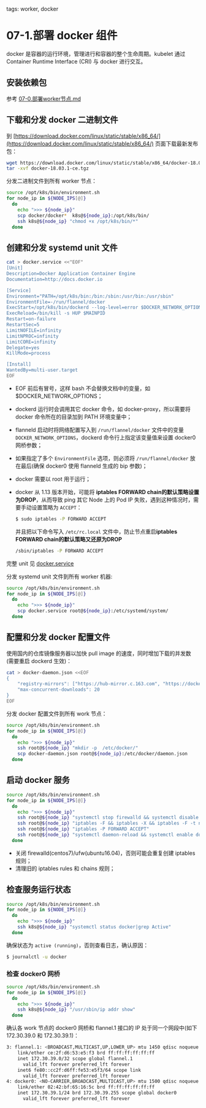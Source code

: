 <!-- toc -->

tags: worker, docker

# 07-1.部署 docker 组件

docker 是容器的运行环境，管理进行和容器的整个生命周期。kubelet 通过 Container Runtime Interface (CRI) 与 docker 进行交互。

## 安装依赖包

参考 [07-0.部署worker节点.md](07-0.部署worker节点.md)

## 下载和分发 docker 二进制文件

到 [https://download.docker.com/linux/static/stable/x86_64/](https://download.docker.com/linux/static/stable/x86_64/) 页面下载最新发布包：

``` bash
wget https://download.docker.com/linux/static/stable/x86_64/docker-18.03.1-ce.tgz
tar -xvf docker-18.03.1-ce.tgz
```

分发二进制文件到所有 worker 节点：

``` bash
source /opt/k8s/bin/environment.sh
for node_ip in ${NODE_IPS[@]}
  do
    echo ">>> ${node_ip}"
    scp docker/docker*  k8s@${node_ip}:/opt/k8s/bin/
    ssh k8s@${node_ip} "chmod +x /opt/k8s/bin/*"
  done
```

## 创建和分发 systemd unit 文件

``` bash
cat > docker.service <<"EOF"
[Unit]
Description=Docker Application Container Engine
Documentation=http://docs.docker.io

[Service]
Environment="PATH=/opt/k8s/bin:/bin:/sbin:/usr/bin:/usr/sbin"
EnvironmentFile=-/run/flannel/docker
ExecStart=/opt/k8s/bin/dockerd --log-level=error $DOCKER_NETWORK_OPTIONS
ExecReload=/bin/kill -s HUP $MAINPID
Restart=on-failure
RestartSec=5
LimitNOFILE=infinity
LimitNPROC=infinity
LimitCORE=infinity
Delegate=yes
KillMode=process

[Install]
WantedBy=multi-user.target
EOF
```
+ EOF 前后有冒号，这样 bash 不会替换文档中的变量，如 $DOCKER_NETWORK_OPTIONS；
+ dockerd 运行时会调用其它 docker 命令，如 docker-proxy，所以需要将 docker 命令所在的目录加到 PATH 环境变量中；
+ flanneld 启动时将网络配置写入到 `/run/flannel/docker` 文件中的变量 `DOCKER_NETWORK_OPTIONS`，dockerd 命令行上指定该变量值来设置 docker0 网桥参数；
+ 如果指定了多个 `EnvironmentFile` 选项，则必须将 `/run/flannel/docker` 放在最后(确保 docker0 使用 flanneld 生成的 bip 参数)；
+ docker 需要以 root 用于运行；
+ docker 从 1.13 版本开始，可能将 **iptables FORWARD chain的默认策略设置为DROP**，从而导致 ping 其它 Node 上的 Pod IP 失败，遇到这种情况时，需要手动设置策略为 `ACCEPT`：

  ``` bash
  $ sudo iptables -P FORWARD ACCEPT
  ```

  并且把以下命令写入 `/etc/rc.local` 文件中，防止节点重启**iptables FORWARD chain的默认策略又还原为DROP**

  ``` bash
  /sbin/iptables -P FORWARD ACCEPT
  ```

完整 unit 见 [docker.service](https://github.com/opsnull/follow-me-install-kubernetes-cluster/blob/master/systemd/docker.service)

分发 systemd unit 文件到所有 worker 机器:

``` bash
source /opt/k8s/bin/environment.sh
for node_ip in ${NODE_IPS[@]}
  do
    echo ">>> ${node_ip}"
    scp docker.service root@${node_ip}:/etc/systemd/system/
  done
```

## 配置和分发 docker 配置文件

使用国内的仓库镜像服务器以加快 pull image 的速度，同时增加下载的并发数 (需要重启 dockerd 生效)：

``` bash
cat > docker-daemon.json <<EOF
{
    "registry-mirrors": ["https://hub-mirror.c.163.com", "https://docker.mirrors.ustc.edu.cn"],
    "max-concurrent-downloads": 20
}
EOF
```

分发 docker 配置文件到所有 work 节点：

``` bash
source /opt/k8s/bin/environment.sh
for node_ip in ${NODE_IPS[@]}
  do
    echo ">>> ${node_ip}"
    ssh root@${node_ip} "mkdir -p  /etc/docker/"
    scp docker-daemon.json root@${node_ip}:/etc/docker/daemon.json
  done
```

## 启动 docker 服务

``` bash
source /opt/k8s/bin/environment.sh
for node_ip in ${NODE_IPS[@]}
  do
    echo ">>> ${node_ip}"
    ssh root@${node_ip} "systemctl stop firewalld && systemctl disable firewalld"
    ssh root@${node_ip} "iptables -F && iptables -X && iptables -F -t nat && iptables -X -t nat"
    ssh root@${node_ip} "iptables -P FORWARD ACCEPT"
    ssh root@${node_ip} "systemctl daemon-reload && systemctl enable docker && systemctl start docker"
  done
```
+ 关闭 firewalld(centos7)/ufw(ubuntu16.04)，否则可能会重复创建 iptables 规则；
+ 清理旧的 iptables rules 和 chains 规则；

## 检查服务运行状态

``` bash
source /opt/k8s/bin/environment.sh
for node_ip in ${NODE_IPS[@]}
  do
    echo ">>> ${node_ip}"
    ssh k8s@${node_ip} "systemctl status docker|grep Active"
  done
```

确保状态为 `active (running)`，否则查看日志，确认原因：

``` bash
$ journalctl -u docker
```

### 检查 docker0 网桥

``` bash
source /opt/k8s/bin/environment.sh
for node_ip in ${NODE_IPS[@]}
  do
    echo ">>> ${node_ip}"
    ssh k8s@${node_ip} "/usr/sbin/ip addr show"
  done
```

确认各 work 节点的 docker0 网桥和 flannel.1 接口的 IP 处于同一个网段中(如下 172.30.39.0 和 172.30.39.1)：

``` bash
3: flannel.1: <BROADCAST,MULTICAST,UP,LOWER_UP> mtu 1450 qdisc noqueue state UNKNOWN group default
    link/ether ce:2f:d6:53:e5:f3 brd ff:ff:ff:ff:ff:ff
    inet 172.30.39.0/32 scope global flannel.1
      valid_lft forever preferred_lft forever
    inet6 fe80::cc2f:d6ff:fe53:e5f3/64 scope link
      valid_lft forever preferred_lft forever
4: docker0: <NO-CARRIER,BROADCAST,MULTICAST,UP> mtu 1500 qdisc noqueue state DOWN group default
    link/ether 02:42:bf:65:16:5c brd ff:ff:ff:ff:ff:ff
    inet 172.30.39.1/24 brd 172.30.39.255 scope global docker0
      valid_lft forever preferred_lft forever
```